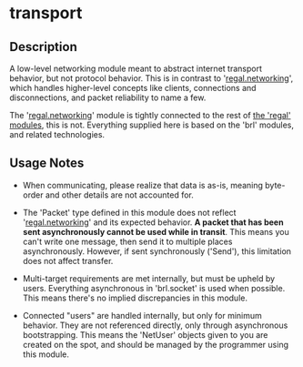 # transport

## Description

A low-level networking module meant to abstract internet transport behavior, but not protocol behavior. This is in contrast to '[regal.networking](https://github.com/Regal-Internet-Brothers/networking)', which handles higher-level concepts like clients, connections and disconnections, and packet reliability to name a few.

The '[regal.networking](https://github.com/Regal-Internet-Brothers/networking)' module is tightly connected to the rest of [the 'regal' modules](https://github.com/Regal-Internet-Brothers/regal-modules), this is not. Everything supplied here is based on the 'brl' modules, and related technologies.

## Usage Notes

* When communicating, please realize that data is as-is, meaning byte-order and other details are not accounted for.

* The 'Packet' type defined in this module does not reflect '[regal.networking](https://github.com/Regal-Internet-Brothers/networking)' and its expected behavior. **A packet that has been sent asynchronously cannot be used while in transit**. This means you can't write one message, then send it to multiple places asynchronously. However, if sent synchronously ('Send'), this limitation does not affect transfer.

* Multi-target requirements are met internally, but must be upheld by users. Everything asynchronous in 'brl.socket' is used when possible. This means there's no implied discrepancies in this module.

* Connected "users" are handled internally, but only for minimum behavior. They are not referenced directly, only through asynchronous bootstrapping. This means the 'NetUser' objects given to you are created on the spot, and should be managed by the programmer using this module.
